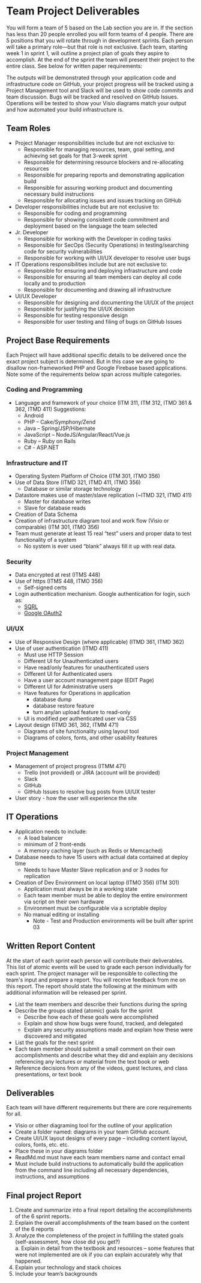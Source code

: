 # Team Project Deliverables

You will form a team of 5 based on the Lab section you are in.  If the section has less than 20 people enrolled you will form teams of 4 people. There are 5 positions that you will rotate through in development sprints.  Each person will take a primary role—but that role is not exclusive.  Each team, starting week 1 in sprint 1, will outline a project plan of goals they aspire to accomplish.  At the end of the sprint the team will present their project to the entire class.  See below for written paper requirements:

The outputs will be demonstrated through your application code and infrastructure code on GitHub, your project progress will be tracked using a Project Management tool and Slack will be used to show code commits and team discussion.  Bugs will be tracked and resolved on GitHub Issues.  Operations will be tested to show your Visio diagrams match your output and how automated your build infrastructure is.

## Team Roles

* Project Manager responsibilities include but are not exclusive to:
  * Responsible for managing resources, team, goal setting, and achieving set goals for that 3-week sprint
  * Responsible for determining resource blockers and re-allocating resources
  * Responsible for preparing reports and demonstrating application build
  * Responsible for assuring working product and documenting necessary build instructions
  * Responsible for allocating issues and issues tracking on GitHub
* Developer responsibilities include but are not exclusive to:
  * Responsible for coding and programming
  * Responsible for showing consistent code commitment and deployment based on the language the team selected
* Jr. Developer
  * Responsible for working with the Developer in coding tasks
  * Responsible for SecOps (Security Operations) in testing/searching code for security vulnerabilities 
  * Responsible for working with UI/UX developer to resolve user bugs
* IT Operations responsibilities include but are not exclusive to:
  * Responsible for ensuring and deploying infrastructure and code
  * Responsible for ensuring all team members can deploy all code locally and to production
  * Responsible for documenting and drawing all infrastructure
* UI/UX Developer
  * Responsible for designing and documenting the UI/UX of the project
  * Responsible for justifying the UI/UX decision
  * Responsible for testing responsive design
  * Responsible for user testing and filing of bugs on GitHub Issues

## Project Base Requirements

Each Project will have additional specific details to be delivered once the exact project subject is determined.  But in this case we are going to disallow non-frameworked PHP and Google Firebase based applications.  Note some of the requirements below span across multiple categories.

### Coding and Programming

* Language and framework of your choice (ITM 311, ITM 312, ITMD 361 & 362, ITMD 411) Suggestions:
  * Android
  * PHP – Cake/Symphony/Zend
  * Java – Spring/JSP/Hibernate
  * JavaScript – NodeJS/Angular/React/Vue.js
  * Ruby – Ruby on Rails
  * C# - ASP.NET

### Infrastructure and IT

* Operating System Platform of Choice (ITM 301, ITMO 356)
* Use of Data Store (ITMD 321, ITMD 411, ITMO 356)
  * Database or similar storage technology
* Datastore makes use of master/slave replication (~ITMD 321, ITMD 411)
  * Master for database writes
  * Slave for database reads
* Creation of Data Schema
* Creation of infrastructure diagram tool and work flow (Visio or comparable) (ITM 301, ITMO 356)
* Team must generate at least 15 real “test” users and proper data to test functionality of a system
  * No system is ever used “blank” always fill it up with real data.

### Security

* Data encrypted at rest (ITMS 448)
* Use of https (ITMS 448, ITMO 356)
  * Self-signed certs
* Login authentication mechanism. Google authentication for login, such as:
  * [SQRL](https://www.grc.com/sqrl/sqrl.htm "SQRL introduction page")
  * [Google OAuth2](https://developers.google.com/identity/protocols/OAuth2 "Google OAuth2 authentication")

### UI/UX

* Use of Responsive Design (where applicable) (ITMD 361, ITMD 362)
* Use of user authentication (ITMD 411)
  * Must use HTTP Session
  * Different UI for Unauthenticated users
  * Have read/only features for unauthenticated users
  * Different UI for Authenticated users
  * Have a user account management page (EDIT Page)
  * Different UI for Administrative users
  * Have features for Operations in application
    * database dump
    * database restore feature
    * turn any/an upload feature to read-only
  * UI is modified per authenticated user via CSS
* Layout design (ITMD 361, 362, ITMM 471)
  * Diagrams of site functionality using layout tool
  * Diagrams of colors, fonts, and other usability features

### Project Management

* Management of project progress (ITMM 471)
  * Trello (not provided) or JIRA (account will be provided)
  * Slack
  * GitHub
  * GitHub Issues to resolve bug posts from UI/UX tester
* User story - how the user will experience the site

## IT Operations

* Application needs to include:
  * A load balancer
  * minimum of 2 front-ends
  * A memory caching layer (such as Redis or Memcached)
* Database needs to have 15 users with actual data contained at deploy time
  * Needs to have Master Slave replication and or 3 nodes for replication
* Creation of Dev Environment on local laptop (ITMO 356) (ITM 301)
  * Application must always be in a working state
  * Each team member must be able to deploy the entire environment via script on their own hardware
  * Environment must be configurable via a scriptable deploy
  * No manual editing or installing
    * Note - Test and Production environments will be built after sprint 03

## Written Report Content

At the start of each sprint each person will contribute their deliverables.  This list of atomic events will be used to grade each person individually for each sprint.  The project manager will be responsible to collecting the team's input and prepare a report.  You will receive feedback from me on this report.  The report should state the following at the minimum with additional information will be released per sprint.

* List the team members and describe their functions during the spring
* Describe the groups stated (atomic) goals for the sprint
  * Describe how each of these goals were accomplished
  * Explain and show how bugs were found, tracked, and delegated
  * Explain any security assumptions made and explain how these were discovered and mitigated
* List the goals for the next sprint
* Each team member should submit a small comment on their own accomplishments and describe what they did and explain any decisions referencing any lectures or material from the text book or web
* Reference decisions from any of the videos, guest lectures, and class presentations, or text book

## Deliverables

Each team will have different requirements but there are core requirements for all.

* Visio or other diagraming tool for the outline of your application
* Create a folder named: diagrams in your team GitHub account.
* Create UI/UX layout designs of every page – including content layout, colors, fonts, etc. etc.
* Place these in your diagrams folder
* ReadMd.md must have each team members name and contact email
* Must include build instructions to automatically build the application from the command line including all necessary dependencies, instructions, and assumptions

## Final project Report

1. Create and summarize into a final report detailing the accomplishments of the 6 sprint reports.  
2. Explain the overall accomplishments of the team based on the content of the 6 reports
3. Analyze the completeness of the project in fulfilling the stated goals (self-assessment, how close did you get?)  
a. Explain in detail from the textbook and resources – some features that were not implemented are ok if you can explain accurately why that happened.
4. Explain your technology and stack choices
5. Include your team’s backgrounds
